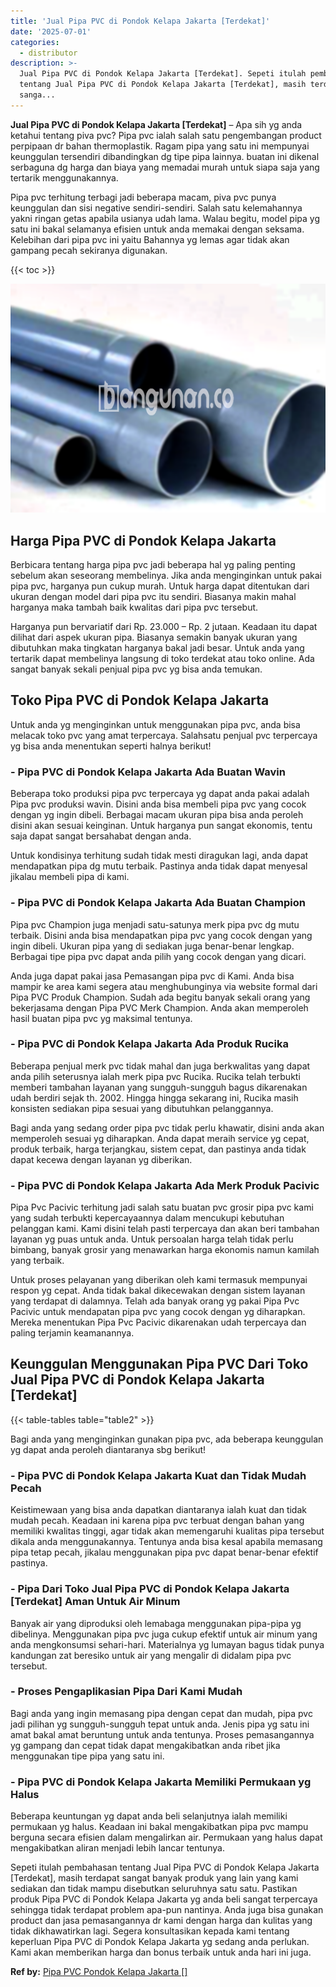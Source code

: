 ```yaml
---
title: 'Jual Pipa PVC di Pondok Kelapa Jakarta [Terdekat]'
date: '2025-07-01'
categories:
  - distributor
description: >-
  Jual Pipa PVC di Pondok Kelapa Jakarta [Terdekat]. Sepeti itulah pembahasan
  tentang Jual Pipa PVC di Pondok Kelapa Jakarta [Terdekat], masih terdapat
  sanga...
---
```


**Jual Pipa PVC di Pondok Kelapa Jakarta \[Terdekat\]** – Apa sih yg anda ketahui tentang piva pvc? Pipa pvc ialah salah satu pengembangan product perpipaan dr bahan thermoplastik. Ragam pipa yang satu ini mempunyai keunggulan tersendiri dibandingkan dg tipe pipa lainnya. buatan ini dikenal serbaguna dg harga dan biaya yang memadai murah untuk siapa saja yang tertarik menggunakannya.

Pipa pvc terhitung terbagi jadi beberapa macam, piva pvc punya keunggulan dan sisi negative sendiri-sendiri. Salah satu kelemahannya yakni ringan getas apabila usianya udah lama. Walau begitu, model pipa yg satu ini bakal selamanya efisien untuk anda memakai dengan seksama. Kelebihan dari pipa pvc ini yaitu Bahannya yg lemas agar tidak akan gampang pecah sekiranya digunakan.

{{< toc >}}

![Jual Pipa PVC di Pondok Kelapa Jakarta [Terdekat]](/images/jaul-pipa-pvc-60.png)

## Harga Pipa PVC di Pondok Kelapa Jakarta

Berbicara tentang harga pipa pvc jadi beberapa hal yg paling penting sebelum akan seseorang membelinya. Jika anda menginginkan untuk pakai pipa pvc, harganya pun cukup murah. Untuk harga dapat ditentukan dari ukuran dengan model dari pipa pvc itu sendiri. Biasanya makin mahal harganya maka tambah baik kwalitas dari pipa pvc tersebut.

Harganya pun bervariatif dari Rp. 23.000 – Rp. 2 jutaan. Keadaan itu dapat dilihat dari aspek ukuran pipa. Biasanya semakin banyak ukuran yang dibutuhkan maka tingkatan harganya bakal jadi besar. Untuk anda yang tertarik dapat membelinya langsung di toko terdekat atau toko online. Ada sangat banyak sekali penjual pipa pvc yg bisa anda temukan.

## Toko Pipa PVC di Pondok Kelapa Jakarta

Untuk anda yg menginginkan untuk menggunakan pipa pvc, anda bisa melacak toko pvc yang amat terpercaya. Salahsatu penjual pvc terpercaya yg bisa anda menentukan seperti halnya berikut!

### \- Pipa PVC di Pondok Kelapa Jakarta Ada Buatan Wavin

Beberapa toko produksi pipa pvc terpercaya yg dapat anda pakai adalah Pipa pvc produksi wavin. Disini anda bisa membeli pipa pvc yang cocok dengan yg ingin dibeli. Berbagai macam ukuran pipa bisa anda peroleh disini akan sesuai keinginan. Untuk harganya pun sangat ekonomis, tentu saja dapat sangat bersahabat dengan anda.

Untuk kondisinya terhitung sudah tidak mesti diragukan lagi, anda dapat mendapatkan pipa dg mutu terbaik. Pastinya anda tidak dapat menyesal jikalau membeli pipa di kami.

### \- Pipa PVC di Pondok Kelapa Jakarta Ada Buatan Champion

Pipa pvc Champion juga menjadi satu-satunya merk pipa pvc dg mutu terbaik. Disini anda bisa mendapatkan pipa pvc yang cocok dengan yang ingin dibeli. Ukuran pipa yang di sediakan juga benar-benar lengkap. Berbagai tipe pipa pvc dapat anda pilih yang cocok dengan yang dicari.

Anda juga dapat pakai jasa Pemasangan pipa pvc di Kami. Anda bisa mampir ke area kami segera atau menghubunginya via website formal dari Pipa PVC Produk Champion. Sudah ada begitu banyak sekali orang yang bekerjasama dengan Pipa PVC Merk Champion. Anda akan memperoleh hasil buatan pipa pvc yg maksimal tentunya.

### \- Pipa PVC di Pondok Kelapa Jakarta Ada Produk Rucika

Beberapa penjual merk pvc tidak mahal dan juga berkwalitas yang dapat anda pilih seterusnya ialah merk pipa pvc Rucika. Rucika telah terbukti memberi tambahan layanan yang sungguh-sungguh bagus dikarenakan udah berdiri sejak th. 2002. Hingga hingga sekarang ini, Rucika masih konsisten sediakan pipa sesuai yang dibutuhkan pelanggannya.

Bagi anda yang sedang order pipa pvc tidak perlu khawatir, disini anda akan memperoleh sesuai yg diharapkan. Anda dapat meraih service yg cepat, produk terbaik, harga terjangkau, sistem cepat, dan pastinya anda tidak dapat kecewa dengan layanan yg diberikan.

### \- Pipa PVC di Pondok Kelapa Jakarta Ada Merk Produk Pacivic

Pipa Pvc Pacivic terhitung jadi salah satu buatan pvc grosir pipa pvc kami yang sudah terbukti kepercayaannya dalam mencukupi kebutuhan pelanggan kami. Kami disini telah pasti terpercaya dan akan beri tambahan layanan yg puas untuk anda. Untuk persoalan harga telah tidak perlu bimbang, banyak grosir yang menawarkan harga ekonomis namun kamilah yang terbaik.

Untuk proses pelayanan yang diberikan oleh kami termasuk mempunyai respon yg cepat. Anda tidak bakal dikecewakan dengan sistem layanan yang terdapat di dalamnya. Telah ada banyak orang yg pakai Pipa Pvc Pacivic untuk mendapatan pipa pvc yang cocok dengan yg diharapkan. Mereka menentukan Pipa Pvc Pacivic dikarenakan udah terpercaya dan paling terjamin keamanannya.

## Keunggulan Menggunakan Pipa PVC Dari Toko Jual Pipa PVC di Pondok Kelapa Jakarta \[Terdekat\]

{{< table-tables table="table2" >}}

Bagi anda yang menginginkan gunakan pipa pvc, ada beberapa keunggulan yg dapat anda peroleh diantaranya sbg berikut!

### \- Pipa PVC di Pondok Kelapa Jakarta Kuat dan Tidak Mudah Pecah

Keistimewaan yang bisa anda dapatkan diantaranya ialah kuat dan tidak mudah pecah. Keadaan ini karena pipa pvc terbuat dengan bahan yang memiliki kwalitas tinggi, agar tidak akan memengaruhi kualitas pipa tersebut dikala anda menggunakannya. Tentunya anda bisa kesal apabila memasang pipa tetap pecah, jikalau menggunakan pipa pvc dapat benar-benar efektif pastinya.

### \- Pipa Dari Toko Jual Pipa PVC di Pondok Kelapa Jakarta \[Terdekat\] Aman Untuk Air Minum

Banyak air yang diproduksi oleh lemabaga menggunakan pipa-pipa yg dibelinya. Menggunakan pipa pvc juga cukup efektif untuk air minum yang anda mengkonsumsi sehari-hari. Materialnya yg lumayan bagus tidak punya kandungan zat beresiko untuk air yang mengalir di didalam pipa pvc tersebut.

### \- Proses Pengaplikasian Pipa Dari Kami Mudah

Bagi anda yang ingin memasang pipa dengan cepat dan mudah, pipa pvc jadi pilihan yg sungguh-sungguh tepat untuk anda. Jenis pipa yg satu ini amat bakal amat beruntung untuk anda tentunya. Proses pemasangannya yg gampang dan cepat tidak dapat mengakibatkan anda ribet jika menggunakan tipe pipa yang satu ini.

### \- Pipa PVC di Pondok Kelapa Jakarta Memiliki Permukaan yg Halus

Beberapa keuntungan yg dapat anda beli selanjutnya ialah memiliki permukaan yg halus. Keadaan ini bakal mengakibatkan pipa pvc mampu berguna secara efisien dalam mengalirkan air. Permukaan yang halus dapat mengakibatkan aliran menjadi lebih lancar tentunya.

Sepeti itulah pembahasan tentang Jual Pipa PVC di Pondok Kelapa Jakarta \[Terdekat\], masih terdapat sangat banyak produk yang lain yang kami sediakan dan tidak mampu disebutkan seluruhnya satu satu. Pastikan produk Pipa PVC di Pondok Kelapa Jakarta yg anda beli sangat terpercaya sehingga tidak terdapat problem apa-pun nantinya. Anda juga bisa gunakan product dan jasa pemasangannya dr kami dengan harga dan kulitas yang tidak dikhawatirkan lagi. Segera konsultasikan kepada kami tentang keperluan Pipa PVC di Pondok Kelapa Jakarta yg sedang anda perlukan. Kami akan memberikan harga dan bonus terbaik untuk anda hari ini juga.

**Ref by:** [Pipa PVC Pondok Kelapa Jakarta []](https://id.wikipedia.org/wiki/Pipa)
